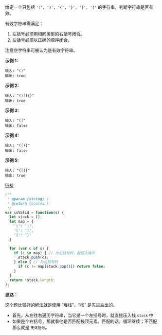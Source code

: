 给定一个只包括 `'('`，`')'`，`'{'`，`'}'`，`'['`，`']'` 的字符串，判断字符串是否有效。

有效字符串需满足：

1. 左括号必须用相同类型的右括号闭合。
2. 左括号必须以正确的顺序闭合。

注意空字符串可被认为是有效字符串。

**示例 1:**
```
输入: "()"
输出: true
```
**示例 2:**
```
输入: "()[]{}"
输出: true
```
**示例 3:**
```
输入: "(]"
输出: false
```
**示例 4:**
```
输入: "([)]"
输出: false
```
**示例 5:**
```
输入: "{[]}"
输出: true
```

[链接](https://leetcode-cn.com/problems/valid-parentheses)

```js
/**
 * @param {string} s
 * @return {boolean}
 */
var isValid = function(s) {
  let stack = [];
  let map = {
    '(': ')',
    '[': ']',
    '{': '}'
  }

  for (var c of s) {
    if (c in map) { // 为左括号时，就压入栈中
      stack.push(c);
    } else { // 为右括号时
      if (c != map[stack.pop()]) return false;
    }
  }
  return !stack.length;
};
```

**思路：**

这个题比较好的解法就是使用 “堆栈”，“栈” 是先进后出的。

* 首先，从左往右遍历字符串，当它是一个左括号时，就直接压入栈 `stack` 中
* 如果是个右括号，那就看他是否匹配栈顶元素。匹配的话，循环继续；不匹配那么就是 `无效括号`。